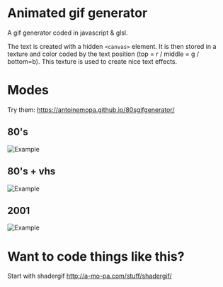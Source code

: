 # Animated gif generator

A gif generator coded in javascript & glsl.

The text is created with a hidden `<canvas>` element. It is then stored in a texture and color coded by the text position (top = r / middle = g / bottom=b). This texture is used to create nice text effects.

# Modes

Try them: https://antoinemopa.github.io/80sgifgenerator/

## 80's

![Example](http://67.media.tumblr.com/2a9c4960d1f491d018d76e85e723dd6e/tumblr_ofts9tdjNK1svno9go1_540.gif)

## 80's + vhs

![Example](http://i.giphy.com/l3vRl4kzQVUJxu9ws.gif)

## 2001

![Example](http://67.media.tumblr.com/50021751fd756edefef0a01f6f46dcba/tumblr_ofwculkEOD1svno9go1_540.gif)

# Want to code things like this?

Start with shadergif http://a-mo-pa.com/stuff/shadergif/
